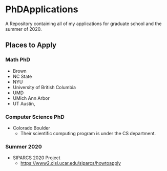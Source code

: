 # PhDApplications

A Repository containing all of my applications for graduate school and the
summer of 2020.

## Places to Apply

### Math PhD
- Brown
- NC State
- NYU
- University of British Columbia
- UMD
- UMich Ann Arbor
- UT Austin, 

### Computer Science PhD
- Colorado Boulder
    - Their scientific computing program is under the CS department.

### Summer 2020

- SIPARCS 2020 Project
  - https://www2.cisl.ucar.edu/siparcs/howtoapply
